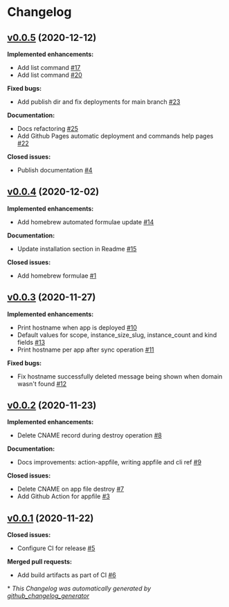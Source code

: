# Changelog

## [v0.0.5](https://github.com/renehernandez/appfile/tree/v0.0.5) (2020-12-12)

**Implemented enhancements:**

- Add list command [\#17](https://github.com/renehernandez/appfile/issues/17)
- Add list command [\#20](https://github.com/renehernandez/appfile/pull/20)

**Fixed bugs:**

- Add publish dir and fix deployments for main branch [\#23](https://github.com/renehernandez/appfile/pull/23)

**Documentation:**

- Docs refactoring [\#25](https://github.com/renehernandez/appfile/pull/25)
- Add Github Pages automatic deployment and commands help pages [\#22](https://github.com/renehernandez/appfile/pull/22)

**Closed issues:**

- Publish documentation [\#4](https://github.com/renehernandez/appfile/issues/4)

## [v0.0.4](https://github.com/renehernandez/appfile/tree/v0.0.4) (2020-12-02)

**Implemented enhancements:**

- Add homebrew automated formulae update [\#14](https://github.com/renehernandez/appfile/pull/14)

**Documentation:**

- Update installation section in Readme [\#15](https://github.com/renehernandez/appfile/pull/15)

**Closed issues:**

- Add homebrew formulae [\#1](https://github.com/renehernandez/appfile/issues/1)

## [v0.0.3](https://github.com/renehernandez/appfile/tree/v0.0.3) (2020-11-27)

**Implemented enhancements:**

- Print hostname when app is deployed [\#10](https://github.com/renehernandez/appfile/issues/10)
- Default values for scope, instance\_size\_slug, instance\_count and kind fields [\#13](https://github.com/renehernandez/appfile/pull/13)
- Print hostname per app after sync operation [\#11](https://github.com/renehernandez/appfile/pull/11)

**Fixed bugs:**

- Fix hostname successfully deleted message being shown when domain wasn't found [\#12](https://github.com/renehernandez/appfile/pull/12)

## [v0.0.2](https://github.com/renehernandez/appfile/tree/v0.0.2) (2020-11-23)

**Implemented enhancements:**

- Delete CNAME record during destroy operation [\#8](https://github.com/renehernandez/appfile/pull/8)

**Documentation:**

- Docs improvements: action-appfile, writing appfile and cli ref [\#9](https://github.com/renehernandez/appfile/pull/9)

**Closed issues:**

- Delete CNAME on app file destroy  [\#7](https://github.com/renehernandez/appfile/issues/7)
- Add Github Action for appfile [\#3](https://github.com/renehernandez/appfile/issues/3)

## [v0.0.1](https://github.com/renehernandez/appfile/tree/v0.0.1) (2020-11-22)

**Closed issues:**

- Configure CI for release [\#5](https://github.com/renehernandez/appfile/issues/5)

**Merged pull requests:**

- Add build artifacts as part of CI [\#6](https://github.com/renehernandez/appfile/pull/6)



\* *This Changelog was automatically generated by [github_changelog_generator](https://github.com/github-changelog-generator/github-changelog-generator)*
